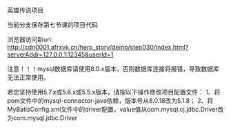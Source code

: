 英雄传说项目

当前分支保存第七节课的项目代码

浏览器访问新url:
http://cdn0001.afrxvk.cn/hero_story/demo/step030/index.html?serverAddr=127.0.0.1:12345&userId=1

注意！！！mysql数据库请使用8.0.x版本，否则数据库连接将报错，导致数据库无法正常使用。
    
   若您坚持使用5.7.x或5.6.x或5.5.x版本，请按以下操作修改项目配置文件：
1、将pom文件中的mysql-connector-java依赖，版本号从8.0.18改为5.1.8；
2、将MyBatisConfig.xml文件中的driver配置，value值从com.mysql.cj.jdbc.Driver改为com.mysql.jdbc.Driver